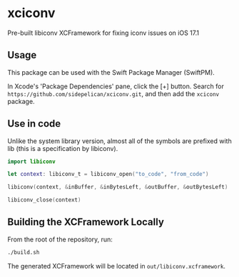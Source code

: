 # xciconv

Pre-built libiconv XCFramework for fixing iconv issues on iOS 17.1

## Usage

This package can be used with the Swift Package Manager (SwiftPM).

In Xcode's 'Package Dependencies' pane, click the [+] button. Search for `https://github.com/sidepelican/xciconv.git`, and then add the `xciconv` package.

## Use in code

Unlike the system library version, almost all of the symbols are prefixed with lib (this is a specification by libiconv).

```swift
import libiconv

let context: libiconv_t = libiconv_open("to_code", "from_code")

libiconv(context, &inBuffer, &inBytesLeft, &outBuffer, &outBytesLeft)

libiconv_close(context)
```

## Building the XCFramework Locally

From the root of the repository, run:

```sh
./build.sh
```

The generated XCFramework will be located in `out/libiconv.xcframework`.
